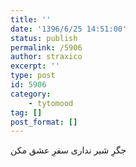 ```yaml
---
title: ''
date: '1396/6/25 14:51:00'
status: publish
permalink: /5906
author: straxico
excerpt: ''
type: post
id: 5906
category:
    - tytomood
tag: []
post_format: []
---
```

جگرِ شیر نداری سفرِ عشق مکن